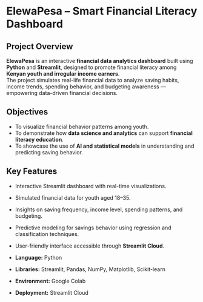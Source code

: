 # ElewaPesa – Smart Financial Literacy Dashboard
## Project Overview
**ElewaPesa** is an interactive **financial data analytics dashboard** built using **Python** and **Streamlit**, designed to promote financial literacy among **Kenyan youth and irregular income earners**.  
The project simulates real-life financial data to analyze saving habits, income trends, spending behavior, and budgeting awareness — empowering data-driven financial decisions.
## Objectives
- To visualize financial behavior patterns among youth.  
- To demonstrate how **data science and analytics** can support **financial literacy education**.  
- To showcase the use of **AI and statistical models** in understanding and predicting saving behavior.  
## Key Features
- Interactive Streamlit dashboard with real-time visualizations.  
- Simulated financial data for youth aged 18–35.  
- Insights on saving frequency, income level, spending patterns, and budgeting.  
- Predictive modeling for savings behavior using regression and classification techniques.  
- User-friendly interface accessible through **Streamlit Cloud**.  

- **Language:** Python  
- **Libraries:** Streamlit, Pandas, NumPy, Matplotlib, Scikit-learn  
- **Environment:** Google Colab  
- **Deployment:** Streamlit Cloud  
